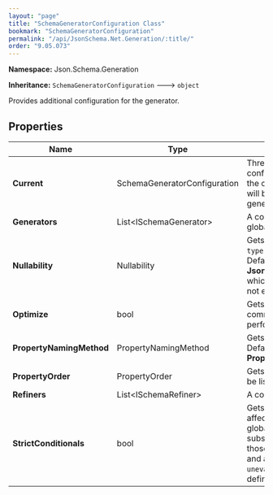 ```yaml
---
layout: "page"
title: "SchemaGeneratorConfiguration Class"
bookmark: "SchemaGeneratorConfiguration"
permalink: "/api/JsonSchema.Net.Generation/:title/"
order: "9.05.073"
---
```

**Namespace:** Json.Schema.Generation

**Inheritance:**
`SchemaGeneratorConfiguration`
 🡒 
`object`

Provides additional configuration for the generator.

## Properties

| Name | Type | Summary |
|---|---|---|
| **Current** | SchemaGeneratorConfiguration | Thread-static storage of the current configuration. Only to be used for reading<br>the configuration. Setting values on this object will be overwritten when starting<br>generation. |
| **Generators** | List\<ISchemaGenerator\> | A collection of generators in addition to the global set. |
| **Nullability** | Nullability | Gets or sets whether to include `null` in the `type` keyword.<br>Default is **Json.Schema.Generation.Nullability.Disabled** which means that it will<br>not ever be included. |
| **Optimize** | bool | Gets or sets whether optimizations (moving common subschemas into `$defs`) will be performed.  Default is true. |
| **PropertyNamingMethod** | PropertyNamingMethod | Gets or sets the property naming method.  Default is **PropertyNamingMethod.AsDeclared**. |
| **PropertyOrder** | PropertyOrder | Gets or sets the order in which properties will be listed in the schema. |
| **Refiners** | List\<ISchemaRefiner\> | A collection of refiners. |
| **StrictConditionals** | bool | Gets or sets whether properties that are affected by conditionals are defined<br>globally or only within their respective `then` subschemas.  True restricts<br>those property definitions to `then` subschemas and adds a top-level<br>`unevaluatedProperties: false`; false (default) defines them globally. |

